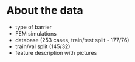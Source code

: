 # About the data


* type of barrier
* FEM simulations 
* database (253 cases, train/test split - 177/76)
* train/val split (145/32)
* feature description with pictures